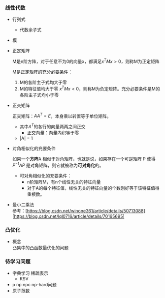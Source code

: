 
### 线性代数   
- 行列式  
  - 代数余子式 
- 模

- 正定矩阵    
  
  M是n阶方阵，对于任意不为0的向量x，都满足$x^TMx>0$，则称M为正定矩阵   
  
  M是正定矩阵的充分必要条件：  
  1. M的各阶主子式均大于零    
  2. M的特征值均大于零
  $x^TMx<0$，则称M为负定矩阵。充分必要条件是M的各阶主子式均小于零 
- 正交矩阵     

  正交矩阵：$AA^T=E$，本身乘以转置等于单位矩阵。     
  
  - 其中$A^T$的各行的向量两两之间正交   
    - 正交向量：向量内积等于零
  - |A| = 1
- 对角相似化的充要条件     

   如果一个**方阵**A 相似于对角矩阵，也就是说，如果存在一个可逆矩阵 P 使得 $P^{−1}AP$ 是对角矩阵，则它就被称为**可对角化**的。   
   
   - 可对角相似化的充要条件：   
      - n阶矩阵M，有n个线性无关的特征向量    
      - 对于A的每个特征值，线性无关的特征向量的个数刚好等于该特征值得重根数。
- 最小二乘法  
  参考：[https://blog.csdn.net/winone361/article/details/50713088]   
  [https://blog.csdn.net/lql0716/article/details/70165695]


### 凸优化  
- 概念    
  凸集中的凸函数最优化的问题



### 待学习问题
- 字典学习 稀疏表示  
  - KSV
- p np npc np-hard问题
- 原子范数
<!--stackedit_data:
eyJoaXN0b3J5IjpbMzQ1MTAwOCwtMjI5MDQ3NDQzLC0yOTQwOD
kzNzBdfQ==
-->